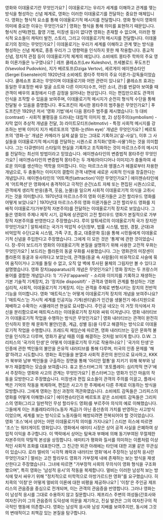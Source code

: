 영화와 이데올로기란 무엇인가요?	| 이데올로기는 우리가 세계를 이해하고 관계를 맺는 방식을 형성하는 신념 체계로, 영화는 이러한 이데올로기를 전달하는 중요한 매체입니다. 영화는 형식적 요소를 통해 이데올로기적 메시지를 전달합니다.
영화 형식이 영화의 의미에 중요한 이유는 무엇인가요?	| 영화는 형식을 통해 의미를 표현하기 때문입니다. 형식적 선택(편집, 촬영 기법, 미장센 등)이 없다면 영화는 존재할 수 없으며, 이러한 형식적 요소들이 캐릭터 발전, 스토리, 그리고 이데올로기적 메시지를 전달합니다.
이데올로기의 정의는 무엇인가요?	| 이데올로기는 우리가 세계를 이해하고 관계 맺는 방식을 형성하는 신념 체계로, 종종 우리가 그 영향력을 인식하지 못한 채 작용합니다. 종교적 신념, 정치적 관점 등이 이데올로기적 체계의 예입니다.
소비에트 몽타주 학파의 주요 영화 이론가들은 누구였나요?	| 레프 쿨레쇼프(Lev Kuleshov), 프세볼로드 푸도프킨(Vsevolod Pudovkin), 지가 베르토프(Dziga Vertov), 세르게이 에이젠슈타인(Sergei Eisenstein)이 1920년대 소비에트 몽타주 학파의 주요 이론가-감독들이었습니다.
쿨레쇼프 효과는 무엇이며 이데올로기와 어떤 관련이 있나요?	| 쿨레쇼프 효과는 동일한 무표정한 배우 얼굴 쇼트와 다른 이미지(수프, 어린 소녀, 관)를 번갈아 보여줄 때 관객이 배우의 표정에서 다른 감정을 읽어내는 현상입니다. 이는 편집만으로도 관객의 인식을 조작할 수 있음을 보여주며, 이데올로기적 메시지가 순전히 형식적 수단을 통해 전달될 수 있음을 증명합니다.
푸도프킨이 제시한 몽타주의 범주들은 무엇인가요?	| 푸도프킨은 1929년 저서 '영화 기법'에서 다음 몽타주 범주를 제시했습니다: 1) 대비(contrast) - 사회적 불평등을 드러내는 대립적 이미지 쌍, 2) 상징주의(symbolism) - 자막 없이 추상적 개념을 전달, 3) 라이트모티프(leitmotiv) - 특정 사회적 메시지를 강조하는 반복 이미지
지가 베르토프의 '영화-눈(film eye)' 개념은 무엇인가요?	| 베르토프의 '영화-눈' 개념은 카메라가 실제 삶을 있는 그대로 기록하고('삶-사실'), 이후 그 사실들을 이데올로기적 메시지를 전달하는 시퀀스로 조직화('영화-사물')하는 것을 의미합니다. 그는 다큐멘터리 스타일의 현실을 기록하고 조직화하는 것이 마르크스주의 메시지를 전달하는 최선의 방법이라고 믿었습니다.
에이젠슈타인의 변증법적 몽타주란 무엇인가요?	| 에이젠슈타인의 변증법적 몽타주는 두 개체(아이디어나 이미지)가 충돌하여 새로운 의미를 생산하는 역학을 의미합니다. 이는 마르크스와 엥겔스가 헤겔로부터 차용한 개념으로, 두 충돌하는 이미지의 결합이 관객 내면에 새로운 사회적 인식을 창출한다는 개념입니다.
에이젠슈타인의 '어트랙션(attraction)'이란 무엇인가요?	| 에이젠슈타인에게 '어트랙션'은 영화에서 충격적이고 극적인 순간(쇼트 자체 또는 편집된 시퀀스)으로, 관객에게 생리적 반응(충격, 웃음, 눈물)을 일으켜 사회적 이데올로기적 의식을 고취시키는 것을 의미합니다.
1970년대 마르크스주의 영화 이론가들은 고전 할리우드 영화를 어떻게 보았나요?	| 1970년대 마르크스주의 영화 이론가들은 고전 할리우드 영화를 지배적 이데올로기(가부장적 자본주의)를 전달하는 이데올로기적 장치로 보았습니다. 그들은 영화의 주제나 제작 시기, 감독에 상관없이 고전 할리우드 영화가 본질적으로 가부장적 자본주의를 반영한다고 주장했습니다.
루이 알튀세르의 이데올로기적 국가 장치란 무엇인가요?	| 알튀세르는 국가가 억압적 수단(정부, 법률 시스템, 법원, 경찰, 군대)과 비억압적 수단(교육 시스템, 가족 구조, 종교, 대중문화 등)을 통해 시민들에게 이데올로기적 신념을 주입한다고 주장했습니다. 그에게 이 모든 것은 '통제'에 관한 것이었습니다.
장-루이 보드리가 영화의 이데올로기적 본질을 설명하기 위해 사용한 고전적 우화는 무엇인가요?	| 보드리는 플라톤의 동굴 우화를 사용했습니다. 그는 영화관의 미장센이 플라톤의 동굴과 유사하다고 보았는데, 관객들(동굴 속 사람들)이 비유적으로 사슬에 묶여 움직이거나 고개를 돌릴 수 없고, 오직 앞 벽에 투사된 물체의 그림자만 볼 수 있다고 설명했습니다.
영화 장치(apparatus)의 개념은 무엇인가요?	| 영화 장치는 두 프랑스어 용어를 결합한 개념입니다: 1) '기구(l'appareil)' - 소리와 이미지를 기록하고 재생하는 기본 기술적 기계장치, 2) '장치(le dispositif)' - 관객과 영화의 관계를 형성하는 기본 심리적, 사회적, 이데올로기적 기계장치. 이는 관객을 주체로 변형시키는 장치의 전반적 기능을 의미합니다.
영화 '매트릭스'는 어떻게 이데올로기적 장치의 개념을 보여주나요?	| '매트릭스'는 가시적 세계를 인공지능 기계(센티넬)가 인간을 생물전기 에너지원으로 재배하고 수확하는 시뮬레이션 현실로 묘사합니다. 주인공 네오는 이 거짓 의식에서 자신을 분리함으로써 매트릭스라는 이데올로기적 장치와 싸워 이겨냅니다.
영화 내러티브가 이데올로기적 작업을 수행하는 방식은 무엇인가요?	| 영화 내러티브는 관객이 완전히 인식하지 못한 채 문화적 불안(인종, 계급, 성별 등)을 다루고 해결하는 방식으로 이데올로기적 작업을 수행합니다. 프레드릭 제임슨에 따르면, 영화 내러티브는 깊은 문화적 불안을 인식하고 다루며, 영화가 끝날 때쯤 이를 해결하는 것처럼 보이게 합니다.
D.W. 그리피스의 '국가의 탄생'은 어떻게 이데올로기적 무기로 작용하나요?	| '국가의 탄생'은 인종에 관한 백인들의 불안을 은유적 내러티브를 통해 다루며, 미국의 인종 문제를 '해결'하려고 시도합니다. 영화는 흑인들을 분열과 사회적 혼란의 원인으로 묘사하고, KKK가 북부와 남부 백인들을 구출하는 장면을 통해 '아리안 혈통'을 지키기 위해 북부와 남부가 재결합하는 모습을 보여줍니다.
휴고 뮌스터버그의 '포토플레이: 심리학적 연구'에서 주장하는 영화와 사고의 관계는 무엇인가요?	| 뮌스터버그는 영화가 인간 마음의 작동을 모방한다고 주장했습니다. 미장센과 편집 요소들이 관객의 주의를 이끌고, 플래시백은 기억의 작동을 복제하며, 편집은 사고가 한 주제에서 다른 주제로 이동하는 방식을 모방합니다. 그에게 영화는 정신 과정의 객관화였습니다.
소비에트 감독들은 그리피스의 영화를 어떻게 이해했나요?	| 에이젠슈타인과 베르토프 같은 소비에트 감독들은 그리피스의 영화(그리고 일반적인 무성 할리우드 영화)를 부르주아 의식의 예로 이해했습니다. 그들에게 이는 프롤레타리아(노동자 계급)가 아닌 중산층의 가치를 반영하는 사고방식이었으며, 세계를 보는 방식으로 노동자들이 해방되려면 전복되어야 할 것이었습니다.
영화 '조스'에서 상어는 어떤 이데올로기적 의미를 가지나요?	| 스티븐 히스에 따르면 '조스'는 워터게이트 영화입니다. 영화에서 애미티 시장은 상어 공격 사실을 은폐하여 상업적 이익을 추구합니다. 이 맥락에서 상어는 탐욕과 부패에 의해 동기부여된 무절제한 자본주의의 약탈적 본성을 상징합니다. 애미티가 평화와 질서를 의미하는 이름처럼 이상적인 사회적 조화를 대표한다면, 그 친근한 외관 아래에는 타인에 대한 괴물 같은 무관심이 있습니다.
로라 멀비의 '시각적 쾌락과 내러티브 영화'에서 주장하는 남성적 응시란 무엇인가요?	| 멀비는 고전 할리우드 영화가 가부장제 내에 존재하는 보는 방식을 재생산한다고 주장했습니다. 그녀에 따르면 "가부장적 사회의 무의식이 영화 형식을 구조화했으며", 특히 영화는 '남성적 응시'의 작동을 복제합니다. 멀비는 이러한 남성적 보는 방식에 맞서 싸우기 위해 "정치적으로 미학적으로 아방가르드한 영화"를 요구했습니다.
히치콕의 '이창'은 어떻게 멀비의 이론에 대한 비평을 제공하나요?	| '이창'은 주인공 제프리스의 관음증을 중심으로 전개되며, 이는 관객의 관음증을 반영합니다. 그러나 영화는 이 남성적 응시를 그대로 수용하지 않고 질문합니다. 제프리스 주변의 여성들(간호사와 여자친구)이 그의 관음증의 도덕성에 의문을 제기하고, 진실 발견은 그의 여자친구의 적극적인 행동에 의존합니다. 영화는 남성적 응시와 남성 지배를 보여주지만, 동시에 그것의 변태적이고 죄책감 있는 본질을 탐구합니다.